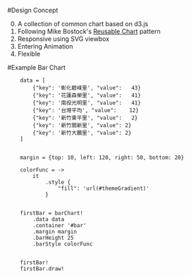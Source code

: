 #Design Concept

0. A collection of common chart based on d3.js
1. Following Mike Bostock's [Reusable Chart](http://bost.ocks.org/mike/chart/) pattern
2. Responsive using SVG viewbox
3. Entering Animation
4. Flexible


#Example Bar Chart

		data = [
			{"key": '彰化碧峰里', "value": 	43}
			{"key": '花蓮森榮里', "value": 	41}
			{"key": '南投光明里', "value": 	41}
			{"key": '台灣平均', "value": 	12}
			{"key": '新竹東平里', "value": 	2}
			{"key": '新竹關新里', "value": 2}
			{"key": '新竹大鵬里', "value": 2}
		]


		margin = {top: 10, left: 120, right: 50, bottom: 20}

		colorFunc = ->
			it
				.style {
					"fill": 'url(#themeGradient)'
				}


		firstBar = barChart!
			.data data
			.container '#bar'
			.margin margin
			.barHeight 25
			.barStyle colorFunc


		firstBar!
		firstBar.draw!